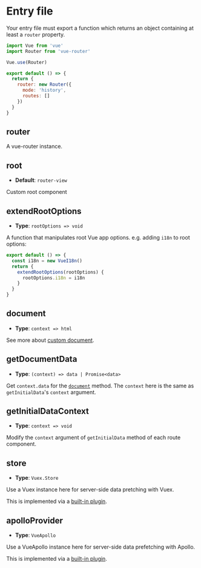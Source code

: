 # Entry file

Your entry file must export a function which returns an object containing at least a `router` property.

```js
import Vue from 'vue'
import Router from 'vue-router'

Vue.use(Router)

export default () => {
  return {
    router: new Router({
      mode: 'history',
      routes: []
    })
  }
}
```

## router

A vue-router instance.

## root

- __Default__: `router-view`

Custom root component

## extendRootOptions

- __Type__: `rootOptions => void`

A function that manipulates root Vue app options. e.g. adding `i18n` to root options:

```js
export default () => {
  const i18n = new VueI18n()
  return {
    extendRootOptions(rootOptions) {
      rootOptions.i18n = i18n
    }
  }
}
```

## document

- __Type__: `context => html`

See more about [custom document](./guide/custom-document.md).

## getDocumentData

- __Type__: `(context) => data | Promise<data>`

Get `context.data` for the [`document`](#document) method. The `context` here is the same as `getInitialData`'s `context` argument.

## getInitialDataContext

- __Type__: `context => void`

Modify the `context` argument of `getInitialData` method of each route component.

## store

- __Type__: `Vuex.Store`

Use a Vuex instance here for server-side data pretching with Vuex.

This is implemented via a [built-in plugin](https://github.com/ream/ream/tree/master/lib/plugins/vuex).

## apolloProvider

- __Type__: `VueApollo`

Use a VueApollo instance here for server-side data prefetching with Apollo.

This is implemented via a [built-in plugin](https://github.com/ream/ream/tree/master/lib/plugins/apollo).